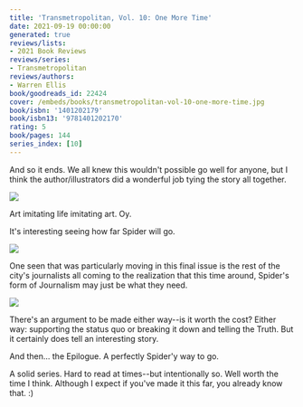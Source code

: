 ```yaml
---
title: 'Transmetropolitan, Vol. 10: One More Time'
date: 2021-09-19 00:00:00
generated: true
reviews/lists:
- 2021 Book Reviews
reviews/series:
- Transmetropolitan
reviews/authors:
- Warren Ellis
book/goodreads_id: 22424
cover: /embeds/books/transmetropolitan-vol-10-one-more-time.jpg
book/isbn: '1401202179'
book/isbn13: '9781401202170'
rating: 5
book/pages: 144
series_index: [10]
---
```

And so it ends. We all knew this wouldn't possible go well for anyone, but I think the author/illustrators did a wonderful job tying the story all together.  

![](/embeds/books/attachments/transmetropolitan-vol-10-one-more-time-x-1.png)  

<!--more-->

Art imitating life imitating art. Oy.  

It's interesting seeing how far Spider will go.  

![](/embeds/books/attachments/transmetropolitan-vol-10-one-more-time-x-2.png)  

One seen that was particularly moving in this final issue is the rest of the city's journalists all coming to the realization that this time around, Spider's form of Journalism may just be what they need.  

![](/embeds/books/attachments/transmetropolitan-vol-10-one-more-time-x-3.png)  

There's an argument to be made either way--is it worth the cost? Either way: supporting the status quo or breaking it down and telling the Truth. But it certainly does tell an interesting story.  

And then... the Epilogue. A perfectly Spider'y way to go.  

A solid series. Hard to read at times--but intentionally so. Well worth the time I think. Although I expect if you've made it this far, you already know that. :)
